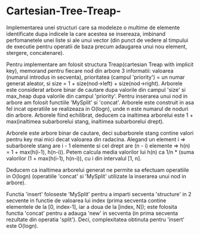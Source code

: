 # Cartesian-Tree-Treap-
Implementarea unei structuri care sa modeleze o multime de elemente identificate dupa indicele la care acestea se insereaza, imbinand perfomanetele unei liste si ale unui vector (din punct de vedere al timpului de executie pentru operatii de baza precum adaugarea unui nou element, stergere, concatenare).

Pentru implementare am folosit structura Treap(cartesian Treap with implicit key), memorand pentru fiecare nod din arbore 3 informatii: valoarea (numarul introdus in secventa), prioritatea (campul 'priority') = un numar generat aleator, si size = 1 + size(nod->left) + size(nod->right).
Arborele este considerat arbore binar de cautare dupa valorile din campul 'size' si max_heap dupa valorile din campul 'priority'.
Pentru inserarea unui nod in arbore am folosit functiile 'MySplit' si 'concat'. Arborele este construit in asa fel incat operatiile se realizeaza in O(logn), unde n este numarul de noduri din arbore.
Arborele fiind echilibrat, deducem ca inaltimea arborelui este 1  + max(inaltimea subarborelui stang, inaltimea subarborelui drept).

Arborele este arbore binar de cautare, deci subarborele stang contine valori pentru key mai mici decat valoarea din radacina.
Alegand un element i => subarborele stang are i - 1 elemente si cel drept are (n - i) elemente => h(n) = 1 + max(h(i-1), h(n-i)).
Petem calcula media valorilor lui h(n) ca 1/n * (suma valorilor (1 + max(h(i-1), h(n-i)), cu i din intervalul [1, n].

Deducem ca inaltimea arborelui generat ne permite sa efectuam operatiile in O(logn) (operatiile 'concat' si 'MySplit' utilizate la inserarea unui nod in arbore).

Functia 'insert' foloseste 'MySplit' pentru a imparti secventa 'structure' in 2 secvente in functie de valoarea lui index (prima secventa contine elementele de la [0, index-1], iar a doua de la [index, N]); este folosita functia 'concat' pentru a adauga 'new' in secventa (in prima secventa rezultate din operatia 'split'). Deci, complexitatea obtinuta pentru 'insert' este O(logn).

